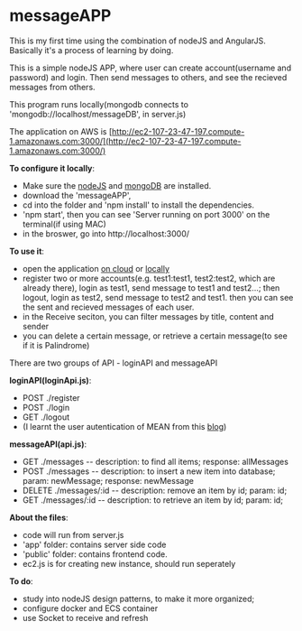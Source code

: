 # messageAPP

This is my first time using the combination of nodeJS and AngularJS. Basically it's a process of learning by doing.

This is a simple nodeJS APP, where user can create account(username and password) and login. 
Then send messages to others, and see the recieved messages from others. 

This program runs locally(mongodb connects to 'mongodb://localhost/messageDB', in server.js)

The application on AWS is [http://ec2-107-23-47-197.compute-1.amazonaws.com:3000/](http://ec2-107-23-47-197.compute-1.amazonaws.com:3000/)

**To configure it locally**:  
- Make sure the [nodeJS](nodejs.org) and [mongoDB](mongodb.org) are installed. 
- download the 'messageAPP', 
- cd into the folder and 'npm install' to install the dependencies.
- 'npm start', then you can see 'Server running on port 3000' on the terminal(if using MAC)
- in the broswer, go into http://localhost:3000/

**To use it**:
- open the application [on cloud](http://ec2-107-23-47-197.compute-1.amazonaws.com:3000/) or [locally](http://localhost:3000/)
- register two or more accounts(e.g. test1:test1, test2:test2, which are already there), login as test1, send message to test1 and test2...; then logout, login as test2, send message to test2 and test1. then you can see the sent and recieved messages of each user.
- in the Receive seciton, you can filter messages by title, content and sender
- you can delete a certain message, or retrieve a certain message(to see if it is Palindrome)
            

There are two groups of API - loginAPI and messageAPI

**loginAPI(loginApi.js)**: 
- POST ./register
- POST ./login
- GET ./logout
- (I learnt the user autentication of MEAN from this [blog]( http://mherman.org/blog/2015/01/31/local-authentication-with-passport-and-express-4/#.VsP29JMrKb9))
          
**messageAPI(api.js)**: 
- GET ./messages  -- description: to find all items; response: allMessages 
- POST ./messages -- description: to insert a new item into database; param: newMessage; response: newMessage
- DELETE ./messages/:id  -- description: remove an item by id; param: id;
- GET ./messages/:id -- description: to retrieve an item by id; param: id;
            
**About the files**:
- code will run from server.js
- 'app' folder: contains server side code
- 'public' folder: contains frontend code. 
- ec2.js is for creating new instance, should run seperately

**To do**: 
- study into nodeJS design patterns, to make it more organized;
- configure docker and ECS container
- use Socket to receive and refresh
       
